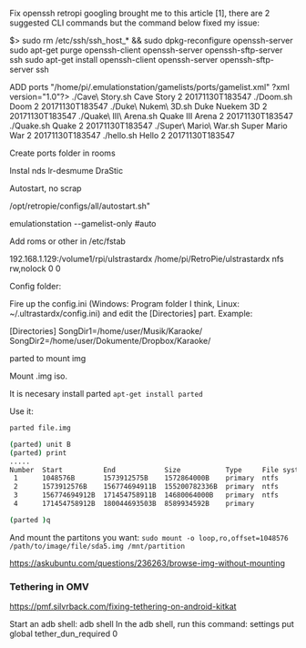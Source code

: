 Fix openssh retropi
googling brought me to this article [1], there are 2 suggested CLI commands but the command below fixed my issue:

$> sudo rm /etc/ssh/ssh_host_* && sudo dpkg-reconfigure openssh-server
sudo apt-get purge openssh-client openssh-server openssh-sftp-server ssh
sudo apt-get install openssh-client openssh-server openssh-sftp-server ssh


ADD ports
"/home/pi/.emulationstation/gamelists/ports/gamelist.xml"
?xml version="1.0"?>
<gameList>
        <game>
                <path>./Cave\ Story.sh</path>
                <name>Cave Story</name>
                <playcount>2</playcount>
                <lastplayed>20171130T183547</lastplayed>
        </game>
        <game>
                <path>./Doom.sh</path>
                <name>Doom</name>
                <playcount>2</playcount>
                <lastplayed>20171130T183547</lastplayed>
        </game>
        <game>
                <path>./Duke\ Nukem\ 3D.sh</path>
                <name>Duke Nuekem 3D</name>
                <playcount>2</playcount>
                <lastplayed>20171130T183547</lastplayed>
        </game>
        <game>
                <path>./Quake\ III\ Arena.sh</path>
                <name>Quake III Arena</name>
                <playcount>2</playcount>
                <lastplayed>20171130T183547</lastplayed>
        </game>        
        <game>
                <path>./Quake.sh</path>
                <name>Quake</name>
                <playcount>2</playcount>
                <lastplayed>20171130T183547</lastplayed>
        </game>
        <game>
                <path>./Super\ Mario\ War.sh</path>
                <name>Super Mario War</name>
                <playcount>2</playcount>
                <lastplayed>20171130T183547</lastplayed>
        </game>
        <game>
                <path>./hello.sh</path>
                <name>Hello</name>
                <playcount>2</playcount>
                <lastplayed>20171130T183547</lastplayed>
        </game>
</gameList>
                                                                                                                                                             
Create ports folder in rooms



Instal nds 
lr-desmume
DraStic


Autostart, no scrap

/opt/retropie/configs/all/autostart.sh"

emulationstation --gamelist-only #auto


Add roms or other in /etc/fstab

192.168.1.129:/volume1/rpi/ulstrastardx         /home/pi/RetroPie/ulstrastardx  nfs rw,nolock 0 0

Config folder:

Fire up the config.ini (Windows: Program folder I think, Linux: ~/.ultrastardx/config.ini) and edit the [Directories] part. Example:

[Directories]
SongDir1=/home/user/Musik/Karaoke/
SongDir2=/home/user/Dokumente/Dropbox/Karaoke/


parted to mount img

Mount .img iso.

It is necesary install parted
`apt-get install parted`

Use it:

```bash
parted file.img

(parted) unit B
(parted) print
.....
Number  Start          End            Size           Type     File system  Flags
 1      1048576B       1573912575B    1572864000B    primary  ntfs         boot
 2      1573912576B    156774694911B  155200782336B  primary  ntfs
 3      156774694912B  171454758911B  14680064000B   primary  ntfs
 4      171454758912B  180044693503B  8589934592B    primary

(parted )q 
```

And mount the partitons you want:
`sudo mount -o loop,ro,offset=1048576 /path/to/image/file/sda5.img /mnt/partition
`



https://askubuntu.com/questions/236263/browse-img-without-mounting


### Tethering in OMV

https://pmf.silvrback.com/fixing-tethering-on-android-kitkat

Start an adb shell: adb shell
In the adb shell, run this command: settings put global tether_dun_required 0
